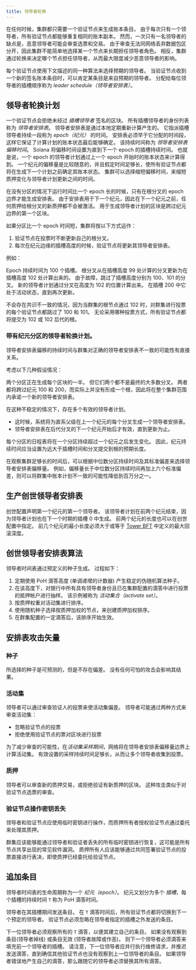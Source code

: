 ```yaml
---
title: 领导者轮换
---
```


在任何时候，集群都只需要一个验证节点来生成账本条目。 由于每次只有一个领导者，所有验证节点都能够重复相同的账本副本。 然而，一次只有一名领导者的缺点是，恶意领导者可能会审查选票和交易。 由于审查无法同网络丢弃数据包区分开，因此集群不能简单地选择某一个节点来长期担任领导者角色。 相反，集群通过轮换来决定哪个节点担任领导者，从而最大限度减少恶意领导者的影响。

每个验证节点使用下文描述的同一种算法来选择预期的领导者。 当验证节点收到一个新的签名账本条目时，可以肯定某条目是来自预期的领导者。 分配给每位领导者的插槽顺序称为 _leader schedule（领导者安排表）_。

## 领导者轮换计划

一个验证节点会拒绝未经过 _插槽领导者_ 签名的区块。 所有插槽领导者的身份列表称为 _领导者安排表_。 领导者安排表是通过本地定期重新计算产生的。 它指派插槽领导者持续一段称为 _epoch（纪元）_ 的时间。 安排表必须早于它分配的时间段， 这样它保证了计算计划的账本状态最后能够确定。 该持续时间称为 _领导者安排表偏移时间_。 Solana 将偏移时间设置为直到下一个 epoch 的插槽持续时间。 也就是说，一个 epoch 的领导者计划通过上一个 epoch 开始时的账本状态来计算得到。 一个纪元的偏移量是比较随意的，并且假定时间足够长，使所有验证节点都将在生成下一个计划之前确定其账本状态。 集群可以选择缩短偏移时间，来缩短质押变化与领导者计划更新之间的时间。

在没有分区的情况下运行时间比一个 epoch 长的时候，只有在根分叉的 epoch 边界才能生成安排表。 由于安排表用于下一个纪元，因此在下一个纪元之前，任何质押给根分叉的新质押都不会被激活。 用于生成领导者计划的区块是跨过纪元边界的第一个区块。

如果分区比一个 epoch 时间短，集群将按以下方式运作：

1. 验证节点在投票时不断更新自己的根分叉。
2. 每次在纪元边缘的插槽高度的时候，验证节点将更新其领导者安排表。

例如：

Epoch 持续时间为 100 个插槽。 根分叉从在插槽高度 99 处计算的分叉更新为在插槽高度 102 处计算出来的。 由于故障，跳过了插槽高度分别为 100、101 的分叉。 新的领导者计划通过分叉在高度为 102 的位置计算出来。 在插槽 200 中它处于活动状态，直到再次更新。

不会存在共识不一致的情况，因为当群集的根节点通过 102 时，对群集进行投票的每个验证节点都跳过了 100 和 101。 无论采用哪种投票方式，所有验证节点都将提交为 102 或 102 后代的根。

### 带有纪元分区的领导者轮换计划。

领导者安排表偏移的持续时间与群集对正确的领导者安排表不一致的可能性有直接关系。

考虑以下几种假设情况：

两个分区正在生成每个区块的一半。 但它们两个都不是最终的大多数分叉。 两者都将跨过纪元 100 和 200，而实际上并没有形成一个根，因此将在整个集群范围内承诺一个新的领导者安排表。

在这种不稳定的情况下，存在多个有效的领导者计划。

- 这时候，系统将为直系父级在上一个纪元的每个分叉生成一个领导者安排表。
- 领导者安排表在后代分叉的下一个纪元开始后才有效，直到更新为止。

每个分区的日程表将在一个分区持续超过一个纪元之后发生变化。 因此，纪元持续时间应当设置为远大于插槽时间和分叉提交到根的预期长度。

在观察集群足够长的时间后，可以根据中位数分区持续时间及其标准偏差来选择领导者安排表偏移量。 例如，偏移量长于中位数分区持续时间再加上六个标准偏差，则可以将群集中账本计划不一致的可能性降低到百万分之一。

## 生产创世领导者安排表

创世配置声明第一个纪元的第一个领导者。 该领导者计划在前两个纪元结束，因为领导者计划也在下一个时期的插槽 0 中生成。 前两个纪元的长度也可以在创世配置中指定。 前几个纪元的最小长度必须大于或等于 [Tower BFT](../implemented-proposals/tower-bft.md) 中定义的最大回滚深度。

## 创世领导者安排表算法

领导者时间表通过预定义的种子生成。 过程如下：

1. 定期使用 PoH 滴答高度 \(单调递增的计数器\) 产生稳定的伪随机算法种子。
2. 在该高度下，对银行中所有具有领导者身份且已在集群配置的滴答中进行投票的抵押帐户进行抽样。 该示例被称为 _活动集合（activate set）_。
3. 按质押权重对活动集进行排序。
4. 使用随机种子选择按质押加权的节点，来创建质押加权排序。
5. 在群集配置的一定滴答后，该排序开始生效。

## 安排表攻击矢量

### 种子

所选择的种子是可预测的，但是不存在偏差。 没有任何可怕的攻击会影响其结果。

### 活动集

领导者可以通过审查验证人的投票来使活动集偏差。 领导者可能通过两种方式来审查活动集：

- 忽略验证节点的投票
- 拒绝使用验证节点的票对区块进行投票

为了减少审查的可能性，在*活动集采样期间*，网络将在领导者安排表偏移量边界上计算活动集。 有效设置的采样持续时间足够长，从而让多个领导者收集到投票。

### 质押

领导者可以审查新的质押交易，或拒绝验证有新质押的区块。 这种攻击类似于对验证节点选票的审查。

### 验证节点操作密钥丢失

领导者和验证节点应使用临时密钥进行操作，而质押所有者授权验证节点通过委托来处理其质押。

群集应该能够能通过领导者和验证者丢失的所有临时密钥进行恢复，这可能是所有节点共享出现的常见软件漏洞。 质押所有人应该能够通过共同签署验证节点的投票直接进行表决，即使质押已经委托给验证节点。

## 追加条目

领导者时间表的生命周期称为一个 _纪元（epoch）_。 纪元又划分为多个 _插槽_，每个插槽的持续时间 `T` 称为 PoH 滴答时间。

领导者在其插槽期间发送条目。 在 `T` 滴答时间后，所有验证节点都将切换到下一个预定的领导者。 验证节点必须忽略在领导者指定的插槽之外发送的条目。

下一位领导者必须观察所有的 `T` 滴答，以便其建立自己的条目。 如果没有观察到条目\(领导者掉线\) 或条目无效 \(领导者故障或作恶\)， 则下一个领导者必须滴答来填充前一个领导者的插槽。 请注意，下一位领导者应并行执行维修请求，并推迟发送滴答，直到确信其他验证节点也没有观察到上一位领导者的条目。 如果领导者错误地产生自己的滴答，那么跟随它的领导者必须替换其所有滴答。
